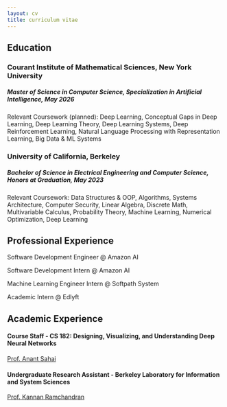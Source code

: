 ```yaml
---
layout: cv
title: curriculum vitae
---
```


## Education

### Courant Institute of Mathematical Sciences, New York University
##### _Master of Science in Computer Science, Specialization in Artificial Intelligence, May 2026_

Relevant Coursework (planned): Deep Learning, Conceptual Gaps in Deep Learning, Deep Learning Theory, Deep Learning Systems, Deep Reinforcement Learning, Natural Language Processing with Representation Learning, Big Data & ML Systems

### University of California, Berkeley
##### _Bachelor of Science in Electrical Engineering and Computer Science, Honors at Graduation, May 2023_

Relevant Coursework: Data Structures & OOP, Algorithms, Systems Architecture, Computer Security, Linear Algebra, Discrete Math, Multivariable Calculus, Probability Theory, Machine Learning, Numerical Optimization, Deep Learning

## Professional Experience

Software Development Engineer @ Amazon AI

Software Development Intern @ Amazon AI

Machine Learning Engineer Intern @ Softpath System

Academic Intern @ Edlyft

## Academic Experience

#### Course Staff - CS 182: Designing, Visualizing, and Understanding Deep Neural Networks

[Prof. Anant Sahai](https://vcresearch.berkeley.edu/faculty/anant-sahai)

#### Undergraduate Research Assistant - Berkeley Laboratory for Information and System Sciences

[Prof. Kannan Ramchandran](http://people.eecs.berkeley.edu/~kannanr/)
